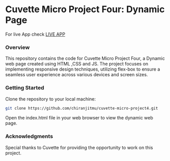 # Cuvette Micro Project Four: Dynamic Page

For live App check [LIVE APP](https://cuvette-micro-project4.netlify.app/)

### Overview

This repository contains the code for Cuvette Micro Project Four, a Dynamic web page created using HTML ,CSS and JS. The project focuses on implementing responsive design techniques, utilizing flex-box to ensure a seamless user experience across various devices and screen sizes.

### Getting Started

Clone the repository to your local machine:

```bash
git clone https://github.com/chiranjitmu/cuvette-micro-project4.git
```

Open the index.html file in your web browser to view the dynamic web page.

### Acknowledgments

Special thanks to Cuvette for providing the opportunity to work on this project.
